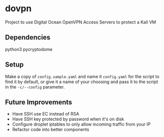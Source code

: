 # dovpn
Project to use Digital Ocean OpenVPN Access Servers to protect a Kali VM

## Dependencies

python3
pycryptodome

## Setup

Make a copy of `config.sample.yaml` and name it `config.yaml` for the script to find it by default, or give it a name of your choosing and pass it to the script in the `-c/--config` parameter.

## Future Improvements

- Have SSH use EC instead of RSA
- Have SSH key protected by password when it's on disk
- Configure droplet iptables to only allow incoming traffic from your IP
- Refactor code into better components